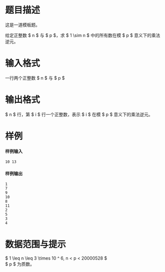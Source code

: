 
# 题目描述

这是一道模板题。

给定正整数 $ n $ 与 $ p $，求 $ 1 \sim n $ 中的所有数在模 $ p $ 意义下的乘法逆元。

# 输入格式

一行两个正整数 $ n $ 与 $ p $

# 输出格式

$ n $ 行，第 $ i $ 行一个正整数，表示 $ i $ 在模 $ p $ 意义下的乘法逆元。

# 样例

#### 样例输入
```plain
10 13
```

#### 样例输出
```plain
1
7
9
10
8
11
2
5
3
4
```

# 数据范围与提示

$ 1 \leq n \leq 3 \times 10 ^ 6, n < p < 20000528 $  
$ p $ 为质数。
			